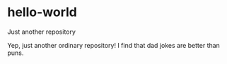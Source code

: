 # hello-world
Just another repository 

Yep, just another ordinary repository! 
I find that dad jokes are better than puns.
